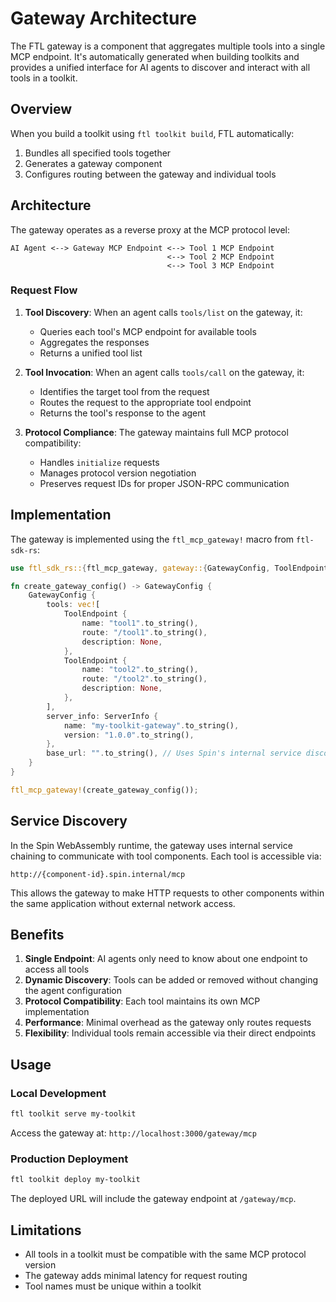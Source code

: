 # Gateway Architecture

The FTL gateway is a component that aggregates multiple tools into a single MCP endpoint. It's automatically generated when building toolkits and provides a unified interface for AI agents to discover and interact with all tools in a toolkit.

## Overview

When you build a toolkit using `ftl toolkit build`, FTL automatically:

1. Bundles all specified tools together
2. Generates a gateway component
3. Configures routing between the gateway and individual tools

## Architecture

The gateway operates as a reverse proxy at the MCP protocol level:

```
AI Agent <--> Gateway MCP Endpoint <--> Tool 1 MCP Endpoint
                                   <--> Tool 2 MCP Endpoint
                                   <--> Tool 3 MCP Endpoint
```

### Request Flow

1. **Tool Discovery**: When an agent calls `tools/list` on the gateway, it:
   - Queries each tool's MCP endpoint for available tools
   - Aggregates the responses
   - Returns a unified tool list

2. **Tool Invocation**: When an agent calls `tools/call` on the gateway, it:
   - Identifies the target tool from the request
   - Routes the request to the appropriate tool endpoint
   - Returns the tool's response to the agent

3. **Protocol Compliance**: The gateway maintains full MCP protocol compatibility:
   - Handles `initialize` requests
   - Manages protocol version negotiation
   - Preserves request IDs for proper JSON-RPC communication

## Implementation

The gateway is implemented using the `ftl_mcp_gateway!` macro from `ftl-sdk-rs`:

```rust
use ftl_sdk_rs::{ftl_mcp_gateway, gateway::{GatewayConfig, ToolEndpoint}, mcp::ServerInfo};

fn create_gateway_config() -> GatewayConfig {
    GatewayConfig {
        tools: vec![
            ToolEndpoint {
                name: "tool1".to_string(),
                route: "/tool1".to_string(),
                description: None,
            },
            ToolEndpoint {
                name: "tool2".to_string(),
                route: "/tool2".to_string(),
                description: None,
            },
        ],
        server_info: ServerInfo {
            name: "my-toolkit-gateway".to_string(),
            version: "1.0.0".to_string(),
        },
        base_url: "".to_string(), // Uses Spin's internal service discovery
    }
}

ftl_mcp_gateway!(create_gateway_config());
```

## Service Discovery

In the Spin WebAssembly runtime, the gateway uses internal service chaining to communicate with tool components. Each tool is accessible via:

```
http://{component-id}.spin.internal/mcp
```

This allows the gateway to make HTTP requests to other components within the same application without external network access.

## Benefits

1. **Single Endpoint**: AI agents only need to know about one endpoint to access all tools
2. **Dynamic Discovery**: Tools can be added or removed without changing the agent configuration
3. **Protocol Compatibility**: Each tool maintains its own MCP implementation
4. **Performance**: Minimal overhead as the gateway only routes requests
5. **Flexibility**: Individual tools remain accessible via their direct endpoints

## Usage

### Local Development

```bash
ftl toolkit serve my-toolkit
```

Access the gateway at: `http://localhost:3000/gateway/mcp`

### Production Deployment

```bash
ftl toolkit deploy my-toolkit
```

The deployed URL will include the gateway endpoint at `/gateway/mcp`.

## Limitations

- All tools in a toolkit must be compatible with the same MCP protocol version
- The gateway adds minimal latency for request routing
- Tool names must be unique within a toolkit